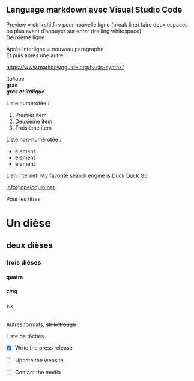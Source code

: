 ## Language markdown avec Visual Studio Code

Preview = ctrl+shitf+v pour nouvelle ligne (break line) faire deux espaces ou plus avant d’appuyer sur *enter* (trailing whitespace)  
Deuxième ligne 

Après interligne = nouveau paragraphe  
Et puis après une autre  

https://www.markdownguide.org/basic-syntax/  

*italique*  
**gras**  
***gras et italique***  

Liste numérotée :
1. Premier item  
2. Deuxième item  
3. Troisième item  

Liste non-numérotée : 
+ élement
+ élement
+ élement

Lien internet: My favorite search engine is [Duck Duck Go](https://duckduckgo.com).

<info@cpeloquin.net>


Pour les titres:  
# Un dièse
## deux dièses
### trois dièses
#### quatre
##### cinq
###### six


Autres formats, ~~striketrough~~  

Liste de tâches
- [x] Write the press release
- [ ] Update the website
- [ ] Contact the media

